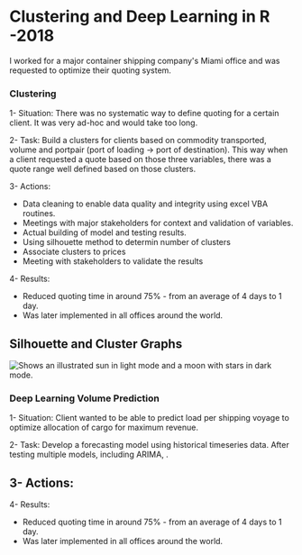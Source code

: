 # Clustering and Deep Learning in R -2018

I worked for a major container shipping company's Miami office and was requested to optimize their quoting system.

### Clustering

1- Situation: 
  There was no systematic way to define quoting for a certain client. It was very ad-hoc and would take too long.

2- Task: 
  Build a clusters for clients based on commodity transported, volume and portpair (port of loading -> port of destination). This way when a client requested a quote based on those three variables, there was a quote range well defined based on those clusters.

3- Actions:
  - Data cleaning to enable data quality and integrity using excel VBA routines. 
  - Meetings with major stakeholders for context and validation of variables. 
  - Actual building of model and testing results.
  - Using silhouette method to determin number of clusters
  - Associate clusters to prices
  - Meeting with stakeholders to validate the results

4- Results:
  - Reduced quoting time in around 75% - from an average of 4 days to 1 day.
  - Was later implemented in all offices around the world.
  
  ## Silhouette and Cluster Graphs
  
 <picture>
  <source media="(prefers-color-scheme: dark)" srcset="https://github.com/oliveiralgm/Cluster-and-Deep-Learning-in-R/blob/main/clustering/Clustering%20Results%20Graphs%20Tier%201.png"
  <source media="(prefers-color-scheme: dark)" srcset="https://github.com/oliveiralgm/Cluster-and-Deep-Learning-in-R/blob/main/clustering/Clustering%20Results%20Graphs%20Tier%202.png">
  <img alt="Shows an illustrated sun in light mode and a moon with stars in dark mode." src="https://user-images.githubusercontent.com/25423296/163456779-a8556205-d0a5-45e2-ac17-42d089e3c3f8.png">
</picture>

### Deep Learning Volume Prediction

1- Situation: 
  Client wanted to be able to predict load per shipping voyage to optimize allocation of cargo for maximum revenue.

2- Task: 
  Develop a forecasting model using historical timeseries data. After testing multiple models, including ARIMA, .

3- Actions:
 - 

4- Results:
  - Reduced quoting time in around 75% - from an average of 4 days to 1 day.
  - Was later implemented in all offices around the world.
  
  
  
